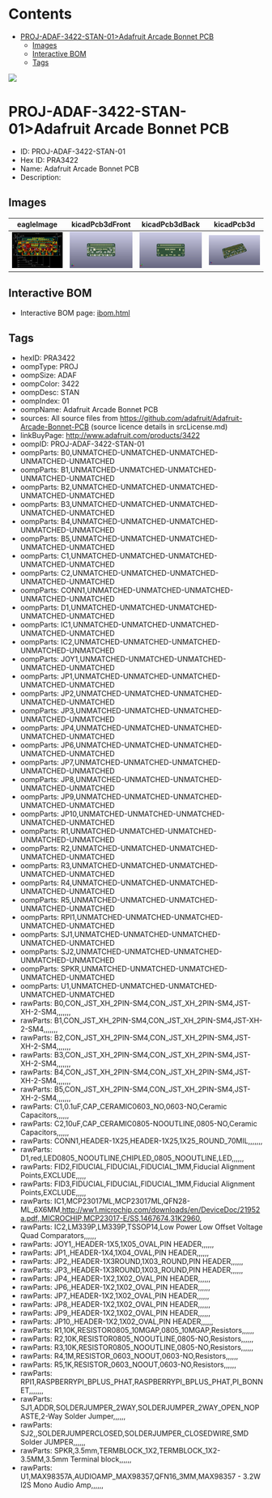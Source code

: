 



Contents
========

* [PROJ-ADAF-3422-STAN-01>Adafruit Arcade Bonnet PCB](#proj-adaf-3422-stan-01adafruit-arcade-bonnet-pcb)
	* [Images](#images)
	* [Interactive BOM](#interactive-bom)
	* [Tags](#tags)
  
![][im]
# PROJ-ADAF-3422-STAN-01>Adafruit Arcade Bonnet PCB

- ID: PROJ-ADAF-3422-STAN-01
- Hex ID: PRA3422
- Name: Adafruit Arcade Bonnet PCB
- Description: 

## Images
  
  

|eagleImage|kicadPcb3dFront|kicadPcb3dBack|kicadPcb3d|
| :---: | :---: | :---: | :---: |
|[![eagleImage](eagleImage_140.png)](eagleImage_.png)|[![kicadPcb3dFront](kicadPcb3dFront_140.png)](kicadPcb3dFront_.png)|[![kicadPcb3dBack](kicadPcb3dBack_140.png)](kicadPcb3dBack_.png)|[![kicadPcb3d](kicadPcb3d_140.png)](kicadPcb3d_.png)|

## Interactive BOM

- Interactive BOM page: [ibom.html](kicad/bom/ibom.html)

## Tags

- hexID: PRA3422
- oompType: PROJ
- oompSize: ADAF
- oompColor: 3422
- oompDesc: STAN
- oompIndex: 01
- oompName: Adafruit Arcade Bonnet PCB
- sources: All source files from https://github.com/adafruit/Adafruit-Arcade-Bonnet-PCB (source licence details in srcLicense.md)
- linkBuyPage: http://www.adafruit.com/products/3422
- oompID: PROJ-ADAF-3422-STAN-01
- oompParts: B0,UNMATCHED-UNMATCHED-UNMATCHED-UNMATCHED-UNMATCHED
- oompParts: B1,UNMATCHED-UNMATCHED-UNMATCHED-UNMATCHED-UNMATCHED
- oompParts: B2,UNMATCHED-UNMATCHED-UNMATCHED-UNMATCHED-UNMATCHED
- oompParts: B3,UNMATCHED-UNMATCHED-UNMATCHED-UNMATCHED-UNMATCHED
- oompParts: B4,UNMATCHED-UNMATCHED-UNMATCHED-UNMATCHED-UNMATCHED
- oompParts: B5,UNMATCHED-UNMATCHED-UNMATCHED-UNMATCHED-UNMATCHED
- oompParts: C1,UNMATCHED-UNMATCHED-UNMATCHED-UNMATCHED-UNMATCHED
- oompParts: C2,UNMATCHED-UNMATCHED-UNMATCHED-UNMATCHED-UNMATCHED
- oompParts: CONN1,UNMATCHED-UNMATCHED-UNMATCHED-UNMATCHED-UNMATCHED
- oompParts: D1,UNMATCHED-UNMATCHED-UNMATCHED-UNMATCHED-UNMATCHED
- oompParts: IC1,UNMATCHED-UNMATCHED-UNMATCHED-UNMATCHED-UNMATCHED
- oompParts: IC2,UNMATCHED-UNMATCHED-UNMATCHED-UNMATCHED-UNMATCHED
- oompParts: JOY1,UNMATCHED-UNMATCHED-UNMATCHED-UNMATCHED-UNMATCHED
- oompParts: JP1,UNMATCHED-UNMATCHED-UNMATCHED-UNMATCHED-UNMATCHED
- oompParts: JP2,UNMATCHED-UNMATCHED-UNMATCHED-UNMATCHED-UNMATCHED
- oompParts: JP3,UNMATCHED-UNMATCHED-UNMATCHED-UNMATCHED-UNMATCHED
- oompParts: JP4,UNMATCHED-UNMATCHED-UNMATCHED-UNMATCHED-UNMATCHED
- oompParts: JP6,UNMATCHED-UNMATCHED-UNMATCHED-UNMATCHED-UNMATCHED
- oompParts: JP7,UNMATCHED-UNMATCHED-UNMATCHED-UNMATCHED-UNMATCHED
- oompParts: JP8,UNMATCHED-UNMATCHED-UNMATCHED-UNMATCHED-UNMATCHED
- oompParts: JP9,UNMATCHED-UNMATCHED-UNMATCHED-UNMATCHED-UNMATCHED
- oompParts: JP10,UNMATCHED-UNMATCHED-UNMATCHED-UNMATCHED-UNMATCHED
- oompParts: R1,UNMATCHED-UNMATCHED-UNMATCHED-UNMATCHED-UNMATCHED
- oompParts: R2,UNMATCHED-UNMATCHED-UNMATCHED-UNMATCHED-UNMATCHED
- oompParts: R3,UNMATCHED-UNMATCHED-UNMATCHED-UNMATCHED-UNMATCHED
- oompParts: R4,UNMATCHED-UNMATCHED-UNMATCHED-UNMATCHED-UNMATCHED
- oompParts: R5,UNMATCHED-UNMATCHED-UNMATCHED-UNMATCHED-UNMATCHED
- oompParts: RPI1,UNMATCHED-UNMATCHED-UNMATCHED-UNMATCHED-UNMATCHED
- oompParts: SJ1,UNMATCHED-UNMATCHED-UNMATCHED-UNMATCHED-UNMATCHED
- oompParts: SJ2,UNMATCHED-UNMATCHED-UNMATCHED-UNMATCHED-UNMATCHED
- oompParts: SPKR,UNMATCHED-UNMATCHED-UNMATCHED-UNMATCHED-UNMATCHED
- oompParts: U1,UNMATCHED-UNMATCHED-UNMATCHED-UNMATCHED-UNMATCHED
- rawParts: B0,CON_JST_XH_2PIN-SM4,CON_JST_XH_2PIN-SM4,JST-XH-2-SM4,,,,,,,
- rawParts: B1,CON_JST_XH_2PIN-SM4,CON_JST_XH_2PIN-SM4,JST-XH-2-SM4,,,,,,,
- rawParts: B2,CON_JST_XH_2PIN-SM4,CON_JST_XH_2PIN-SM4,JST-XH-2-SM4,,,,,,,
- rawParts: B3,CON_JST_XH_2PIN-SM4,CON_JST_XH_2PIN-SM4,JST-XH-2-SM4,,,,,,,
- rawParts: B4,CON_JST_XH_2PIN-SM4,CON_JST_XH_2PIN-SM4,JST-XH-2-SM4,,,,,,,
- rawParts: B5,CON_JST_XH_2PIN-SM4,CON_JST_XH_2PIN-SM4,JST-XH-2-SM4,,,,,,,
- rawParts: C1,0.1uF,CAP_CERAMIC0603_NO,0603-NO,Ceramic Capacitors,,,,,,
- rawParts: C2,10uF,CAP_CERAMIC0805-NOOUTLINE,0805-NO,Ceramic Capacitors,,,,,,
- rawParts: CONN1,HEADER-1X25,HEADER-1X25,1X25_ROUND_70MIL,,,,,,,
- rawParts: D1,red,LED0805_NOOUTLINE,CHIPLED_0805_NOOUTLINE,LED,,,,,,
- rawParts: FID2,FIDUCIAL,FIDUCIAL,FIDUCIAL_1MM,Fiducial Alignment Points,EXCLUDE,,,,,
- rawParts: FID3,FIDUCIAL,FIDUCIAL,FIDUCIAL_1MM,Fiducial Alignment Points,EXCLUDE,,,,,
- rawParts: IC1,MCP23017ML,MCP23017ML,QFN28-ML_6X6MM,http://ww1.microchip.com/downloads/en/DeviceDoc/21952a.pdf,,MICROCHIP,MCP23017-E/SS,1467674,31K2960,
- rawParts: IC2,LM339P,LM339P,TSSOP14,Low Power Low Offset Voltage Quad Comparators,,,,,,
- rawParts: JOY1,,HEADER-1X5,1X05_OVAL,PIN HEADER,,,,,,
- rawParts: JP1,,HEADER-1X4,1X04_OVAL,PIN HEADER,,,,,,
- rawParts: JP2,,HEADER-1X3ROUND,1X03_ROUND,PIN HEADER,,,,,,
- rawParts: JP3,,HEADER-1X3ROUND,1X03_ROUND,PIN HEADER,,,,,,
- rawParts: JP4,,HEADER-1X2,1X02_OVAL,PIN HEADER,,,,,,
- rawParts: JP6,,HEADER-1X2,1X02_OVAL,PIN HEADER,,,,,,
- rawParts: JP7,,HEADER-1X2,1X02_OVAL,PIN HEADER,,,,,,
- rawParts: JP8,,HEADER-1X2,1X02_OVAL,PIN HEADER,,,,,,
- rawParts: JP9,,HEADER-1X2,1X02_OVAL,PIN HEADER,,,,,,
- rawParts: JP10,,HEADER-1X2,1X02_OVAL,PIN HEADER,,,,,,
- rawParts: R1,10K,RESISTOR0805_10MGAP,0805_10MGAP,Resistors,,,,,,
- rawParts: R2,10K,RESISTOR0805_NOOUTLINE,0805-NO,Resistors,,,,,,
- rawParts: R3,10K,RESISTOR0805_NOOUTLINE,0805-NO,Resistors,,,,,,
- rawParts: R4,1M,RESISTOR_0603_NOOUT,0603-NO,Resistors,,,,,,
- rawParts: R5,1K,RESISTOR_0603_NOOUT,0603-NO,Resistors,,,,,,
- rawParts: RPI1,RASPBERRYPI_BPLUS_PHAT,RASPBERRYPI_BPLUS_PHAT,PI_BONNET,,,,,,,
- rawParts: SJ1,ADDR,SOLDERJUMPER_2WAY,SOLDERJUMPER_2WAY_OPEN_NOPASTE,2-Way Solder Jumper,,,,,,
- rawParts: SJ2,,SOLDERJUMPERCLOSED,SOLDERJUMPER_CLOSEDWIRE,SMD Solder JUMPER,,,,,,
- rawParts: SPKR,3.5mm,TERMBLOCK_1X2,TERMBLOCK_1X2-3.5MM,3.5mm Terminal block,,,,,,
- rawParts: U1,MAX98357A,AUDIOAMP_MAX98357,QFN16_3MM,MAX98357 - 3.2W I2S Mono Audio Amp,,,,,,



[im]: kicadPcb3d_450.png
